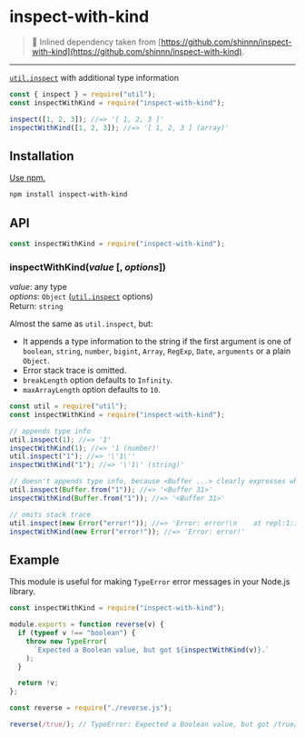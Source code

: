 # inspect-with-kind

> 🚧 Inlined dependency taken from [https://github.com/shinnn/inspect-with-kind](https://github.com/shinnn/inspect-with-kind).

---

[`util.inspect`][util.inspect] with additional type information

```javascript
const { inspect } = require("util");
const inspectWithKind = require("inspect-with-kind");

inspect([1, 2, 3]); //=> '[ 1, 2, 3 ]'
inspectWithKind([1, 2, 3]); //=> '[ 1, 2, 3 ] (array)'
```

## Installation

[Use npm.](https://docs.npmjs.com/cli/install)

```sh
npm install inspect-with-kind
```

## API

```javascript
const inspectWithKind = require("inspect-with-kind");
```

### inspectWithKind(_value_ [, *options*])

_value_: any type  
_options_: `Object` ([`util.inspect`][util.inspect] options)  
Return: `string`

Almost the same as `util.inspect`, but:

- It appends a type information to the string if the first argument is one of `boolean`, `string`, `number`, `bigint`, `Array`, `RegExp`, `Date`, `arguments` or a plain `Object`.
- Error stack trace is omitted.
- `breakLength` option defaults to `Infinity`.
- `maxArrayLength` option defaults to `10`.

```javascript
const util = require("util");
const inspectWithKind = require("inspect-with-kind");

// appends type info
util.inspect(1); //=> '1'
inspectWithKind(1); //=> '1 (number)'
util.inspect("1"); //=> '\'1\''
inspectWithKind("1"); //=> '\'1\' (string)'

// doesn't appends type info, because <Buffer ...> clearly expresses what it is
util.inspect(Buffer.from("1")); //=> '<Buffer 31>'
inspectWithKind(Buffer.from("1")); //=> '<Buffer 31>'

// omits stack trace
util.inspect(new Error("error!")); //=> 'Error: error!\n    at repl:1:14\n    at ContextifyScript ...'
inspectWithKind(new Error("error!")); //=> 'Error: error!'
```

## Example

This module is useful for making `TypeError` error messages in your Node.js library.

```javascript
const inspectWithKind = require("inspect-with-kind");

module.exports = function reverse(v) {
  if (typeof v !== "boolean") {
    throw new TypeError(
      `Expected a Boolean value, but got ${inspectWithKind(v)}.`
    );
  }

  return !v;
};
```

```javascript
const reverse = require("./reverse.js");

reverse(/true/); // TypeError: Expected a Boolean value, but got /true/ (regexp).
```

[util.inspect]: https://nodejs.org/api/util.html#util_util_inspect_object_options
